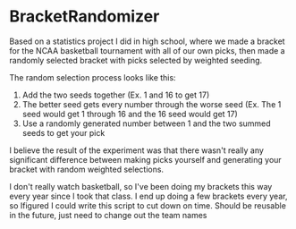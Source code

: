 # BracketRandomizer

Based on a statistics project I did in high school, where we made a bracket for the NCAA basketball tournament with all of our own picks, then made a randomly selected bracket with picks selected by weighted seeding.

The random selection process looks like this:
1) Add the two seeds together (Ex. 1 and 16 to get 17)
2) The better seed gets every number through the worse seed (Ex. The 1 seed would get 1 through 16 and the 16 seed would get 17)
3) Use a randomly generated number between 1 and the two summed seeds to get your pick

I believe the result of the experiment was that there wasn't really any significant difference between making picks yourself and generating your bracket with random weighted selections. 

I don't really watch basketball, so I've been doing my brackets this way every year since I took that class. I end up doing a few brackets every year, so Ifigured I could write this script to cut down on time. Should be reusable in the future, just need to change out the team names
